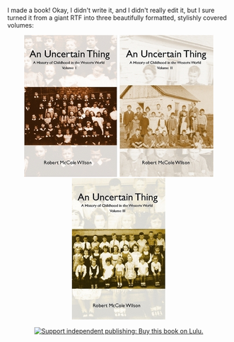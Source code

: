 <!--
.. title: An Uncertain Thing
.. date: 2010-11-20 21:47:03
.. author: Amy Brown
-->

I made a book! Okay, I didn't write it, and I didn't really edit it, but
I sure turned it from a giant RTF into three beautifully formatted,
stylishly covered volumes:

<p align="center">
<img src="/images/amy/AnUncertainThing/volI.jpg" />
<img src="/images/amy/AnUncertainThing/volII.jpg" />
<img src="/images/amy/AnUncertainThing/volIII.jpg" />
</p>

<p align="center">
<a href="http://www.lulu.com/commerce/index.php?fBuyContent=8934334"><img src="http://static.lulu.com/images/services/buy_now_buttons/us/book_blue.gif?20101116134638" border="0" alt="Support independent publishing: Buy this book on Lulu." /></a>
</p>


